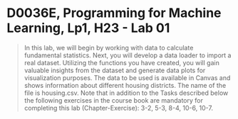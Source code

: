 # D0036E, Programming for Machine Learning, Lp1, H23 - Lab 01

> In this lab, we will begin by working with data to calculate fundamental statistics. Next, you will develop a data
> loader to import a real dataset. Utilizing the functions you have created, you will gain valuable insights from the
> dataset and generate data plots for visualization purposes.
> The data to be used is available in Canvas and shows information about different housing districts. The name of the
> file is housing.csv.
> Note that in addition to the Tasks described below the following exercises in the course book are mandatory for
> completing this lab (Chapter-Exercise): 3-2, 5-3, 8-4, 10-6, 10-7.
